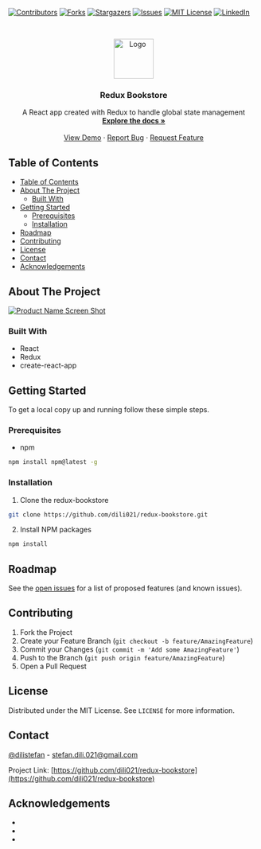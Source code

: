 <!--
*** Thanks for checking out this README Template. If you have a suggestion that would
*** make this better, please fork the redux-bookstore and create a pull request or simply open
*** an issue with the tag "enhancement".
*** Thanks again! Now go create something AMAZING! :D
***
***
***
*** To avoid retyping too much info. Do a search and replace for the following:
*** github_username, redux-bookstore, dilistefan, stefan.dili.021@gmail.com
-->





<!-- PROJECT SHIELDS -->
<!--
*** I'm using markdown "reference style" links for readability.
*** Reference links are enclosed in brackets [ ] instead of parentheses ( ).
*** See the bottom of this document for the declaration of the reference variables
*** for contributors-url, forks-url, etc. This is an optional, concise syntax you may use.
*** https://www.markdownguide.org/basic-syntax/#reference-style-links
-->
[![Contributors][contributors-shield]][contributors-url]
[![Forks][forks-shield]][forks-url]
[![Stargazers][stars-shield]][stars-url]
[![Issues][issues-shield]][issues-url]
[![MIT License][license-shield]][license-url]
[![LinkedIn][linkedin-shield]][linkedin-url]



<!-- PROJECT LOGO -->
<br />
<p align="center">
  <a href="https://github.com/dili021/redux-bookstore">
    <img src="images/logo.png" alt="Logo" width="80" height="80">
  </a>

  <h3 align="center">Redux Bookstore</h3>

  <p align="center">
    A React app created with Redux to handle global state management
    <br />
    <a href="https://github.com/dili021/redux-bookstore"><strong>Explore the docs »</strong></a>
    <br />
    <br />
    <a href="https://github.com/dili021/redux-bookstore">View Demo</a>
    ·
    <a href="https://github.com/dili021/redux-bookstore/issues">Report Bug</a>
    ·
    <a href="https://github.com/dili021/redux-bookstore/issues">Request Feature</a>
  </p>
</p>



<!-- TABLE OF CONTENTS -->
## Table of Contents

- [Table of Contents](#table-of-contents)
- [About The Project](#about-the-project)
  - [Built With](#built-with)
- [Getting Started](#getting-started)
  - [Prerequisites](#prerequisites)
  - [Installation](#installation)
- [Roadmap](#roadmap)
- [Contributing](#contributing)
- [License](#license)
- [Contact](#contact)
- [Acknowledgements](#acknowledgements)



<!-- ABOUT THE PROJECT -->
## About The Project

[![Product Name Screen Shot][product-screenshot]](https://example.com)

### Built With

* React
* Redux
* create-react-app



<!-- GETTING STARTED -->
## Getting Started

To get a local copy up and running follow these simple steps.

### Prerequisites

* npm
```sh
npm install npm@latest -g
```

### Installation

1. Clone the redux-bookstore
```sh
git clone https://github.com/dili021/redux-bookstore.git
```
2. Install NPM packages
```sh
npm install
```




<!-- ROADMAP -->
## Roadmap

See the [open issues](https://github.com/dili021/redux-bookstore/issues) for a list of proposed features (and known issues).



<!-- CONTRIBUTING -->
## Contributing

1. Fork the Project
2. Create your Feature Branch (`git checkout -b feature/AmazingFeature`)
3. Commit your Changes (`git commit -m 'Add some AmazingFeature'`)
4. Push to the Branch (`git push origin feature/AmazingFeature`)
5. Open a Pull Request



<!-- LICENSE -->
## License

Distributed under the MIT License. See `LICENSE` for more information.



<!-- CONTACT -->
## Contact

[@dilistefan](https://twitter.com/dilistefan) - stefan.dili.021@gmail.com

Project Link: [https://github.com/dili021/redux-bookstore](https://github.com/dili021/redux-bookstore)



<!-- ACKNOWLEDGEMENTS -->
## Acknowledgements

* []()
* []()
* []()





<!-- MARKDOWN LINKS & IMAGES -->
<!-- https://www.markdownguide.org/basic-syntax/#reference-style-links -->
[contributors-shield]: https://img.shields.io/github/contributors/dili021/redux-bookstore.svg?style=flat-square
[contributors-url]: https://github.com/dili021/redux-bookstore/graphs/contributors
[forks-shield]: https://img.shields.io/github/forks/dili021/redux-bookstore.svg?style=flat-square
[forks-url]: https://github.com/dili021/redux-bookstore/network/members
[stars-shield]: https://img.shields.io/github/stars/dili021/redux-bookstore.svg?style=flat-square
[stars-url]: https://github.com/dili021/redux-bookstore/stargazers
[issues-shield]: https://img.shields.io/github/issues/dili021/redux-bookstore.svg?style=flat-square
[issues-url]: https://github.com/dili021/redux-bookstore/issues
[license-shield]: https://img.shields.io/github/license/dili021/redux-bookstore.svg?style=flat-square
[license-url]: https://github.com/dili021/redux-bookstore/blob/master/LICENSE.txt
[linkedin-shield]: https://img.shields.io/badge/-LinkedIn-black.svg?style=flat-square&logo=linkedin&colorB=555
[linkedin-url]: https://linkedin.com/in/dili021
[product-screenshot]: images/screenshot.png

